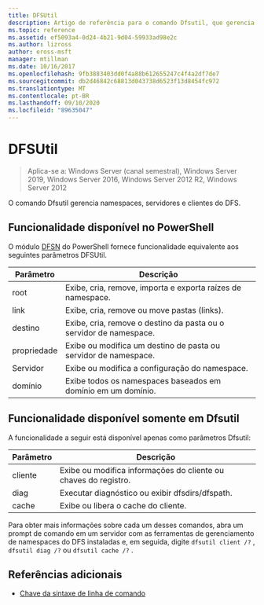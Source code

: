 ```yaml
---
title: DFSUtil
description: Artigo de referência para o comando Dfsutil, que gerencia namespaces do DFS, servidores e clientes.
ms.topic: reference
ms.assetid: ef5093a4-0d24-4b21-9d04-59933ad98e2c
ms.author: lizross
author: eross-msft
manager: mtillman
ms.date: 10/16/2017
ms.openlocfilehash: 9fb3883403dd0f4a88b612655247c4f4a2df7de7
ms.sourcegitcommit: db2d46842c68813d043738d6523f13d8454fc972
ms.translationtype: MT
ms.contentlocale: pt-BR
ms.lasthandoff: 09/10/2020
ms.locfileid: "89635047"
---
```

# <a name="dfsutil"></a>DFSUtil

> Aplica-se a: Windows Server (canal semestral), Windows Server 2019, Windows Server 2016, Windows Server 2012 R2, Windows Server 2012

O comando Dfsutil gerencia namespaces, servidores e clientes do DFS.

## <a name="functionality-available-in-powershell"></a>Funcionalidade disponível no PowerShell

O módulo [DFSN](/powershell/module/dfsn/?view=win10-ps) do PowerShell fornece funcionalidade equivalente aos seguintes parâmetros DFSUtil.

| Parâmetro | Descrição |
| --------- | ----------- |
| root | Exibe, cria, remove, importa e exporta raízes de namespace. |
| link | Exibe, cria, remove ou move pastas (links). |
| destino | Exibe, cria, remove o destino da pasta ou o servidor de namespace. |
| propriedade | Exibe ou modifica um destino de pasta ou servidor de namespace. |
| Servidor | Exibe ou modifica a configuração do namespace. |
| domínio | Exibe todos os namespaces baseados em domínio em um domínio. |

## <a name="functionality-available-only-in-dfsutil"></a>Funcionalidade disponível somente em Dfsutil

A funcionalidade a seguir está disponível apenas como parâmetros Dfsutil:

| Parâmetro | Descrição |
| --------- | ----------- |
| cliente | Exibe ou modifica informações do cliente ou chaves do registro. |
| diag | Executar diagnóstico ou exibir dfsdirs/dfspath. |
| cache | Exibe ou libera o cache do cliente. |

Para obter mais informações sobre cada um desses comandos, abra um prompt de comando em um servidor com as ferramentas de gerenciamento de namespaces do DFS instaladas e, em seguida, digite `dfsutil client /?` , `dfsutil diag /?` ou `dfsutil cache /?` .

## <a name="additional-references"></a>Referências adicionais

- [Chave da sintaxe de linha de comando](command-line-syntax-key.md)
